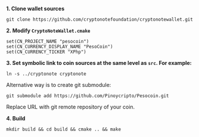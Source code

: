**1. Clone wallet sources**

```
git clone https://github.com/cryptonotefoundation/cryptonotewallet.git
```

**2. Modify `CryptoNoteWallet.cmake`**
 
```
set(CN_PROJECT_NAME "pesocoin")
set(CN_CURRENCY_DISPLAY_NAME "PesoCoin")
set(CN_CURRENCY_TICKER "XPhp")
```

**3. Set symbolic link to coin sources at the same level as `src`. For example:**

```
ln -s ../cryptonote cryptonote
```

Alternative way is to create git submodule:

```
git submodule add https://github.com/Pinoycripto/Pesocoin.git
```

Replace URL with git remote repository of your coin.

**4. Build**

```
mkdir build && cd build && cmake .. && make
```
